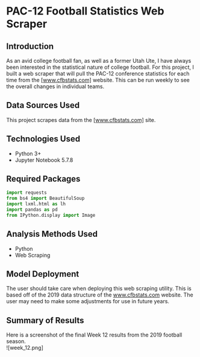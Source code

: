 # PAC-12 Football Statistics Web Scraper

## Introduction
As an avid college football fan, as well as a former Utah Ute, I have always been interested in the statistical nature of college football.  For this project, I built a web scraper that will pull the PAC-12 conference statistics for each time from the [www.cfbstats.com] website.  This can be run weekly to see the overall changes in individual teams. 

## Data Sources Used
This project scrapes data from the [www.cfbstats.com] site.  

## Technologies Used
* Python 3+
* Jupyter Notebook 5.7.8

## Required Packages  
```python
import requests
from bs4 import BeautifulSoup
import lxml.html as lh
import pandas as pd
from IPython.display import Image
```

## Analysis Methods Used  
* Python
* Web Scraping

## Model Deployment
The user should take care when deploying this web scraping utility.  This is based off of the 2019 data structure of the www.cfbstats.com website.  The user may need to make some adjustments for use in future years.   

## Summary of Results
Here is a screenshot of the final Week 12 results from the 2019 football season.  
![week_12.png]

